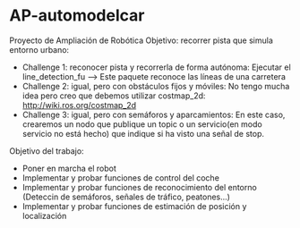 # AP-automodelcar
Proyecto de Ampliación de Robótica
Objetivo: recorrer pista que simula entorno urbano:
* Challenge 1: reconocer pista y recorrerla de forma autónoma:
  Ejecutar el line_detection_fu  --> Este paquete reconoce las líneas de una carretera
* Challenge 2: igual, pero con obstáculos fijos y móviles:
  No tengo mucha idea pero creo que debemos utilizar costmap_2d:
  http://wiki.ros.org/costmap_2d
* Challenge 3: igual, pero con semáforos y aparcamientos:
  En este caso, crearemos un nodo que publique un topic o un servicio(en modo servicio no está hecho) que indique si ha visto una señal de stop. 

Objetivo del trabajo:
*  Poner en marcha el robot
*  Implementar y probar funciones de control del coche
*  Implementar y probar funciones de reconocimiento del entorno (Deteccin de semáforos, señales de tráfico, peatones...)
*  Implementar y probar funciones de estimación de posición y  localización
